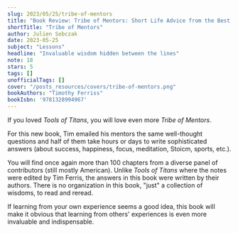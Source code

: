 ```yaml
---
slug: 2023/05/25/tribe-of-mentors
title: "Book Review: Tribe of Mentors: Short Life Advice from the Best in the World"
shortTitle: "Tribe of Mentors"
author: Julien Sobczak
date: 2023-05-25
subject: "Lessons"
headline: "Invaluable wisdom hidden between the lines"
note: 18
stars: 5
tags: []
unofficialTags: []
cover: "/posts_resources/covers/tribe-of-mentors.png"
bookAuthors: "Timothy Ferriss"
bookIsbn: '9781328994967'
---
```



If you loved _Tools of Titans_, you will love even more _Tribe of Mentors_.

For this new book, Tim emailed his mentors the same well-thought questions and half of them take hours or days to write sophisticated answers (about success, happiness, focus, meditation, Stoicm, sports, etc.).

You will find once again more than 100 chapters from a diverse panel of contributors (still mostly American). Unlike _Tools of Titans_ where the notes were edited by Tim Ferris, the answers in this book were written by their authors. There is no organization in this book, "just" a collection of wisdoms, to read and reread.

If learning from your own experience seems a good idea, this book will make it obvious that learning from others' experiences is even more invaluable and indispensable.


